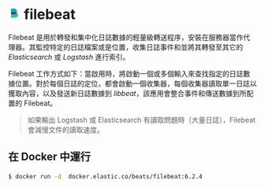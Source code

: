 # <img src="../img/filebeat/img-01.jpg" alt="filebeat-logo" width="5%"></a>  filebeat

Filebeat 是用於轉發和集中化日誌數據的輕量級轉送程序，安裝在服務器當作代理器。其監控特定的日誌檔案或是位置，收集日誌事件和並將其轉發至其它的 *Elasticsearch* 或 *Logstash* 進行索引。

Filebeat 工作方式如下：當啟用時，將啟動一個或多個輸入來查找指定的日誌數據位置。對於每個日誌的定位，都會啟動一個收集器，每個收集器讀取單一日誌以獲取內容，以及發送新日誌數據到 *libbeat*，該應用會整合事件和傳送數據到所配置的 Filebeat。

> 如果輸出 Logstash 或 Elasticsearch 有讀取問題時（大量日誌），Filebeat 會減慢文件的讀取速度。

## 在 Docker 中運行

```bash
$ docker run -d  docker.elastic.co/beats/filebeat:6.2.4
```
